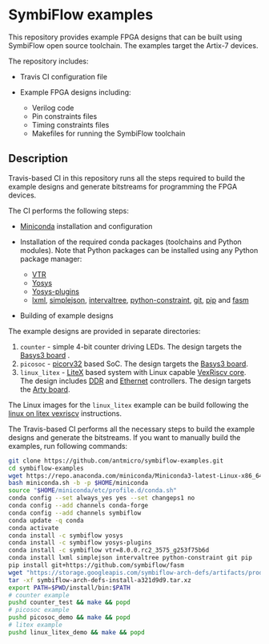 # SymbiFlow examples

This repository provides example FPGA designs that can be built using SymbiFlow open source toolchain.
The examples target the Artix-7 devices.

The repository includes:

* Travis CI configuration file
* Example FPGA designs including:

  * Verilog code
  * Pin constraints files
  * Timing constraints files
  * Makefiles for running the SymbiFlow toolchain 

## Description

Travis-based CI in this repository runs all the steps required to build the example designs and generate bitstreams for programming the FPGA devices.

The CI performs the following steps:

* [Miniconda](https://docs.conda.io/en/latest/miniconda.html) installation and configuration 
* Installation of the required conda packages (toolchains and Python modules). Note that Python packages can be installed using any Python package manager:

    * [VTR](https://anaconda.org/symbiflow/vtr)
    * [Yosys](https://anaconda.org/symbiflow/yosys)
    * [Yosys-plugins](https://anaconda.org/symbiflow/yosys-plugins)
    * [lxml](https://anaconda.org/conda-forge/lxml), [simplejson](https://anaconda.org/conda-forge/simplejson), [intervaltree](https://anaconda.org/conda-forge/intervaltree), [python-constraint](https://anaconda.org/conda-forge/python-constraint), [git](https://anaconda.org/conda-forge/git), [pip](https://anaconda.org/conda-forge/pip) and [fasm](https://github.com/SymbiFlow/fasm)

* Building of example designs

The example designs are provided in separate directories:

1. `counter` - simple 4-bit counter driving LEDs. The design targets the [Basys3 board](https://store.digilentinc.com/basys-3-artix-7-fpga-trainer-board-recommended-for-introductory-users/) .
1. `picosoc` - [picorv32](https://github.com/cliffordwolf/picorv32) based SoC. The design targets the [Basys3 board](https://store.digilentinc.com/basys-3-artix-7-fpga-trainer-board-recommended-for-introductory-users/).
1. `linux_litex` - [LiteX](https://github.com/enjoy-digital/litex) based system with Linux capable [VexRiscv core](https://github.com/SpinalHDL/VexRiscv). The design includes [DDR](https://github.com/enjoy-digital/litedram) and [Ethernet](https://github.com/enjoy-digital/liteeth) controllers. The design targets the [Arty board](https://store.digilentinc.com/arty-a7-artix-7-fpga-development-board-for-makers-and-hobbyists/).

The Linux images for the `linux_litex` example can be build following the [linux on litex vexriscv](https://github.com/litex-hub/linux-on-litex-vexriscv) instructions.

The Travis-based CI performs all the necessary steps to build the example designs and generate the bitstreams.
If you want to manually build the examples, run following commands:

```bash
git clone https://github.com/antmicro/symbiflow-examples.git
cd symbiflow-examples
wget https://repo.anaconda.com/miniconda/Miniconda3-latest-Linux-x86_64.sh -O miniconda.sh
bash miniconda.sh -b -p $HOME/miniconda
source "$HOME/miniconda/etc/profile.d/conda.sh"
conda config --set always_yes yes --set changeps1 no
conda config --add channels conda-forge
conda config --add channels symbiflow
conda update -q conda
conda activate
conda install -c symbiflow yosys
conda install -c symbiflow yosys-plugins
conda install -c symbiflow vtr=8.0.0.rc2_3575_g253f75b6d
conda install lxml simplejson intervaltree python-constraint git pip
pip install git+https://github.com/symbiflow/fasm
wget "https://storage.googleapis.com/symbiflow-arch-defs/artifacts/prod/foss-fpga-tools/symbiflow-arch-defs/continuous/install/4/20200416-002215/symbiflow-arch-defs-install-a321d9d9.tar.xz"
tar -xf symbiflow-arch-defs-install-a321d9d9.tar.xz
export PATH=$PWD/install/bin:$PATH
# counter example
pushd counter_test && make && popd
# picosoc example
pushd picosoc_demo && make && popd
# litex example
pushd linux_litex_demo && make && popd
```
